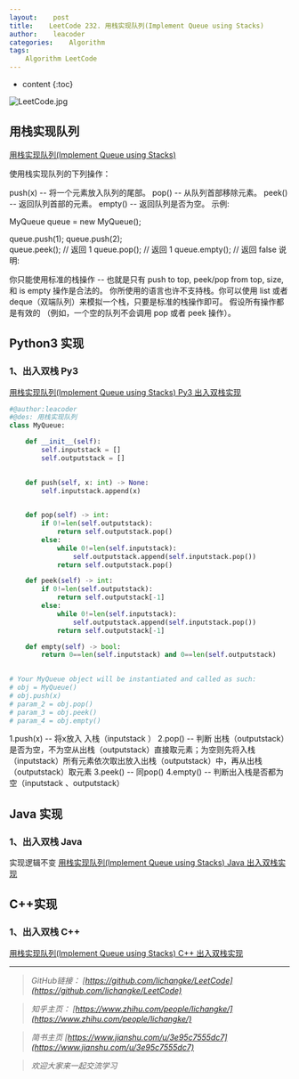 ```yaml
---
layout:    post
title:    LeetCode 232. 用栈实现队列(Implement Queue using Stacks)
author:    leacoder
categories:    Algorithm 
tags:
    Algorithm LeetCode
---
```


* content
{:toc}


![LeetCode.jpg](https://upload-images.jianshu.io/upload_images/16846478-86ba6be3f8a7c9df.jpg?imageMogr2/auto-orient/strip%7CimageView2/2/w/1240)


## 用栈实现队列

[用栈实现队列(Implement Queue using Stacks)](https://leetcode-cn.com/problems/implement-queue-using-stacks/)

使用栈实现队列的下列操作：

push(x) -- 将一个元素放入队列的尾部。
pop() -- 从队列首部移除元素。
peek() -- 返回队列首部的元素。
empty() -- 返回队列是否为空。
示例:

MyQueue queue = new MyQueue();

queue.push(1);
queue.push(2);  
queue.peek();  // 返回 1
queue.pop();   // 返回 1
queue.empty(); // 返回 false
说明:

你只能使用标准的栈操作 -- 也就是只有 push to top, peek/pop from top, size, 和 is empty 操作是合法的。
你所使用的语言也许不支持栈。你可以使用 list 或者 deque（双端队列）来模拟一个栈，只要是标准的栈操作即可。
假设所有操作都是有效的 （例如，一个空的队列不会调用 pop 或者 peek 操作）。

## Python3 实现

### 1、出入双栈 Py3

[用栈实现队列(Implement Queue using Stacks) Py3 出入双栈实现](https://github.com/lichangke/LeetCode/blob/master/232.%20Implement%20Queue%20using%20Stacks/ImplementQueueusingStacks.py)
```Python
#@author:leacoder
#@des: 用栈实现队列
class MyQueue:

    def __init__(self):
        self.inputstack = []
        self.outputstack = []
        

    def push(self, x: int) -> None:
        self.inputstack.append(x)
        

    def pop(self) -> int:
        if 0!=len(self.outputstack):
            return self.outputstack.pop()
        else:
            while 0!=len(self.inputstack):     
                self.outputstack.append(self.inputstack.pop())      
            return self.outputstack.pop()        

    def peek(self) -> int:
        if 0!=len(self.outputstack):
            return self.outputstack[-1]
        else:
            while 0!=len(self.inputstack):
                self.outputstack.append(self.inputstack.pop())
            return self.outputstack[-1]

    def empty(self) -> bool:
        return 0==len(self.inputstack) and 0==len(self.outputstack)
        

# Your MyQueue object will be instantiated and called as such:
# obj = MyQueue()
# obj.push(x)
# param_2 = obj.pop()
# param_3 = obj.peek()
# param_4 = obj.empty()
```
1.push(x) -- 将x放入 入栈（inputstack ）
2.pop() --  判断 出栈（outputstack）是否为空，不为空从出栈（outputstack）直接取元素；为空则先将入栈（inputstack）所有元素依次取出放入出栈（outputstack）中，再从出栈（outputstack）取元素
3.peek() -- 同pop()
4.empty() -- 判断出入栈是否都为空（inputstack 、outputstack）

## Java 实现

### 1、出入双栈 Java

实现逻辑不变
[用栈实现队列(Implement Queue using Stacks) Java  出入双栈实现](https://github.com/lichangke/LeetCode/blob/master/232.%20Implement%20Queue%20using%20Stacks/ImplementQueueusingStacks.java)

## C++实现

### 1、出入双栈 C++

[用栈实现队列(Implement Queue using Stacks) C++  出入双栈实现](https://github.com/lichangke/LeetCode/blob/master/232.%20Implement%20Queue%20using%20Stacks/ImplementQueueusingStacks.cpp)

----
>*GitHub链接：*
>*[https://github.com/lichangke/LeetCode](https://github.com/lichangke/LeetCode)*

>*知乎主页：*
>*[https://www.zhihu.com/people/lichangke/](https://www.zhihu.com/people/lichangke/)*

>*简书主页*
>*[https://www.jianshu.com/u/3e95c7555dc7](https://www.jianshu.com/u/3e95c7555dc7)*

>*欢迎大家来一起交流学习*